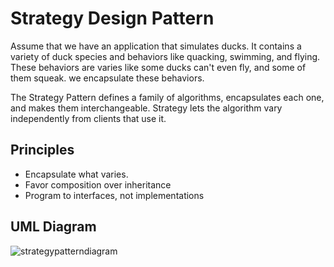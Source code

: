 # Strategy Design Pattern
  Assume that we have an application that simulates ducks. It contains a variety of duck species and behaviors like quacking, swimming, and flying. These behaviors are varies like some ducks can't even fly, and some of them squeak. we encapsulate these behaviors.

The Strategy Pattern defines a family of algorithms, encapsulates each one, and makes them interchangeable. Strategy lets the algorithm vary independently from clients that use it.

## Principles

- Encapsulate what varies.
- Favor composition over inheritance
- Program to interfaces, not implementations

## UML Diagram

![strategypatterndiagram](https://github.com/toprakunal/design-patterns/assets/58954367/d4192779-0330-4ee2-8ec8-d7308c8f56be)


